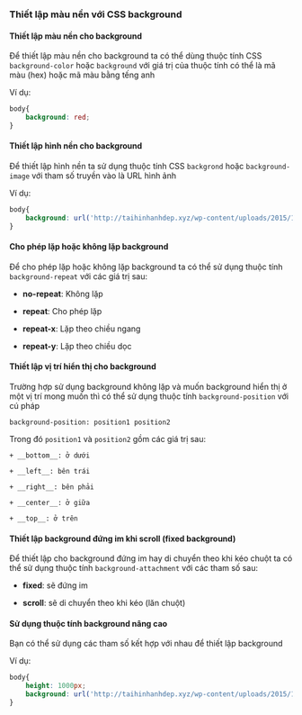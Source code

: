 
### Thiết lập màu nền với CSS background

#### Thiết lập màu nền cho background

Để thiết lập màu nền cho background ta có thể dùng thuộc tính CSS `background-color` hoặc `background` với giá trị của thuộc tính có thể là mã màu (hex) hoặc mã màu bằng tếng anh

Ví dụ:

```css
body{
	background: red;
}
```

#### Thiết lập hình nền cho background

Để thiết lập hình nền ta sử dụng thuộc tính CSS `backgrond` hoặc `background-image` với tham số truyền vào là URL hình ảnh

Ví dụ: 

```css
body{
	background: url('http://taihinhanhdep.xyz/wp-content/uploads/2015/11/anh-dep-cho-dien-thoai-2.jpg');
}
```

#### Cho phép lặp hoặc không lặp background

Để cho phép lặp hoặc không lặp background ta có thể sử dụng thuộc tính `background-repeat` với các giá trị sau:

- __no-repeat__: Không lặp

- __repeat__: Cho phép lặp

- __repeat-x__: Lặp theo chiều ngang

- __repeat-y__: Lặp theo chiều dọc


#### Thiết lập vị trí hiển thị cho background

Trường hợp sử dụng background không lặp và muốn background hiển thị ở một vị trí mong muốn thì có thể sử dụng thuộc tính `background-position` với cú pháp

	background-position: position1 position2

Trong đó `position1` và `position2` gồm các giá trị sau:

	+ __bottom__: ở dưới
	
	+ __left__: bên trái
	
	+ __right__: bên phải
	
	+ __center__: ở giữa
	
	+ __top__: ở trên

#### Thiết lập background đứng im khi scroll (fixed background)

Để thiết lập cho background đứng im hay di chuyển theo khi kéo chuột ta có thể sử dụng thuộc tính `background-attachment` với các tham số sau:

- __fixed__: sẽ đứng im

- __scroll__: sẽ di chuyển theo khi kéo (lăn chuột)

#### Sử dụng thuộc tính background nâng cao

Bạn có thể sử dụng các tham số kết hợp với nhau để thiết lập background 

Ví dụ: 

```css
body{
	height: 1000px;
	background: url('http://taihinhanhdep.xyz/wp-content/uploads/2015/11/anh-dep-cho-dien-thoai-2.jpg') no-repeat bottom fixed;
}
```